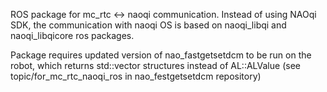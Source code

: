 ROS package for mc_rtc <-> naoqi communication.
Instead of using NAOqi SDK, the communication with naoqi OS is based on naoqi_libqi and naoqi_libqicore ros packages. 

Package requires updated version of nao_fastgetsetdcm to be run on the robot, which returns std::vector structures instead of AL::ALValue (see topic/for_mc_rtc_naoqi_ros in nao_festgetsetdcm repository)
